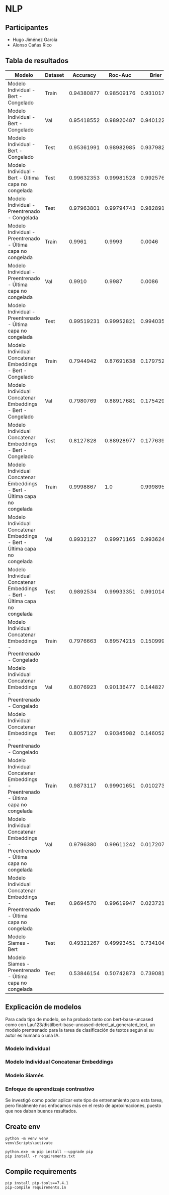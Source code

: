 # NLP

## Participantes
- Hugo Jiménez García
- Alonso Cañas Rico


## Tabla de resultados

| Modelo                                     | Dataset | Accuracy  | Roc-Auc    | Brier      | c@1       | F1          | F0.5U       | Mean       |
|-------------------------------------------|---------|-----------|------------|------------|-----------|-------------|-------------|------------|
| Modelo Individual - Bert - Congelado| Train | 0.94380877 | 0.98509176 | 0.93101753 | 0.94380877 | 0.94773446 | 0.94869415 | 0.95126933 |
| Modelo Individual - Bert - Congelado| Val | 0.95418552 | 0.98920487 | 0.94012256 | 0.95418552 | 0.95716552 | 0.96112999 | 0.96036169 |
| Modelo Individual - Bert - Congelado| Test | 0.95361991 | 0.98982985 | 0.93798217 | 0.95361991 | 0.95675105 | 0.95917936 | 0.95947247 |
| Modelo Individual - Bert - Última capa no congelada | Test | 0.99632353 | 0.99981528 | 0.99257655 | 0.99632353 | 0.99658703 | 0.99643007 | 0.79931587 |
| Modelo Individual - Preentrenado - Congelada | Test | 0.97963801 | 0.99794743 | 0.98289116 | 0.97963801 | 0.98103267 | 0.98289696 | 0.98488125 |
| Modelo Individual - Preentrenado - Última capa no congelada | Train | 0.9961 | 0.9993 | 0.0046 | 0.9961 | 0.9964 | 0.9963 | 0.7986 |
| Modelo Individual - Preentrenado - Última capa no congelada | Val | 0.9910 | 0.9987 | 0.0086 | 0.9910 | 0.9916 | 0.9928 | 0.7965 |
| Modelo Individual - Preentrenado - Última capa no congelada | Test | 0.99519231 | 0.99952821 | 0.99403501 | 0.99519231 | 0.99554157 | 0.99475891 | 0.99581120 |
| Modelo Individual Concatenar Embeddings - Bert - Congelado | Train   | 0.7944942 | 0.87691638 | 0.17975273 | 0.7944942 | 0.81139530  | 0.80576550  | 0.82176372 |
| Modelo Individual Concatenar Embeddings - Bert - Congelado | Val     | 0.7980769 | 0.88917681 | 0.17542979 | 0.7980769 | 0.81121100  | 0.81457094  | 0.82752118 |
| Modelo Individual Concatenar Embeddings - Bert - Congelado | Test    | 0.8127828 | 0.88928977 | 0.17763947 | 0.8127828 | 0.82588112  | 0.82666386  | 0.83539562 |
| Modelo Individual Concatenar Embeddings - Bert - Última capa no congelada | Train   | 0.9998867 | 1.0        | 0.99989529 | 0.9998867 | 0.99989481  | 0.99983171  | 0.99990171 |
| Modelo Individual Concatenar Embeddings - Bert - Última capa no congelada | Val     | 0.9932127 | 0.99971165 | 0.99362484 | 0.9932127 | 0.99369748  | 0.99369748  | 0.99478882 |
| Modelo Individual Concatenar Embeddings - Bert - Última capa no congelada | Test    | 0.9892534 | 0.99933351 | 0.99101462 | 0.9892534 | 0.99004715  | 0.98849372  | 0.99162848 |
| Modelo Individual Concatenar Embeddings - Preentrenado - Congelado | Train   | 0.7976663 | 0.89574215 | 0.15099982 | 0.7976663 | 0.82964517  | 0.78567041  | 0.83154483 |
| Modelo Individual Concatenar Embeddings - Preentrenado - Congelado | Val     | 0.8076923 | 0.90136477 | 0.14482791 | 0.8076923 | 0.83653846  | 0.79612006  | 0.83937754 |
| Modelo Individual Concatenar Embeddings - Preentrenado - Congelado | Test    | 0.8057127 | 0.90345982 | 0.14605282 | 0.8057127 | 0.83654532  | 0.79189189  | 0.83831138 |
| Modelo Individual Concatenar Embeddings - Preentrenado  - Última capa no congelada | Train   | 0.9873117 | 0.99901651 | 0.01027358 | 0.9873117 | 0.98827961  | 0.98518673  | 0.98990419 |
| Modelo Individual Concatenar Embeddings - Preentrenado  - Última capa no congelada | Val     | 0.9796380 | 0.99611242 | 0.01720775 | 0.9796380 | 0.98126951  | 0.97578642  | 0.98311972 |
| Modelo Individual Concatenar Embeddings - Preentrenado  - Última capa no congelada | Test    | 0.9694570 | 0.99619947 | 0.02372124 | 0.9694570 | 0.97175732  | 0.96932387  | 0.97660329 |
| Modelo Siames - Bert | Test | 0.49321267 | 0.49993451 | 0.73410456 | 0.49321267 | 0.51905529 | 0.52600087 | 0.46081975 |
| Modelo Siames - Preentrenado - Última capa no congelada | Test | 0.53846154 | 0.50742873 | 0.73908130 | 0.53846154 | 0.70000000 | 0.59322034 | 0.61563838 |


## Explicación de modelos
Para cada tipo de modelo, se ha probado tanto con bert-base-uncased como con Lau123/distilbert-base-uncased-detect_ai_generated_text, un modelo prentrenado para la tarea de clasificación de textos según si su autor es humano o una IA.

### Modelo Individual 


### Modelo Individual Concatenar Embeddings


### Modelo Siamés

### Enfoque de aprendizaje contrastivo
Se investigó como poder aplicar este tipo de entrenamiento para esta tarea, pero finalmente nos enfocamos más en el resto de aproximaciones, puesto que nos daban buenos resultados.



## Create env
```
python -m venv venv
venv\Scripts\activate

python.exe -m pip install --upgrade pip
pip install -r requirements.txt
```

## Compile requirements
```
pip install pip-tools==7.4.1
pip-compile requirements.in
```